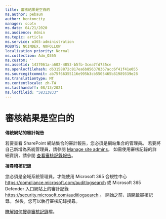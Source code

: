 ```yaml
---
title: 審核結果是空白的
ms.author: pebaum
author: bentoncity
manager: scotv
ms.date: 04/21/2020
ms.audience: Admin
ms.topic: article
ms.service: o365-administration
ROBOTS: NOINDEX, NOFOLLOW
localization_priority: Normal
ms.collection: Adm_O365
ms.custom: ''
ms.assetid: 1437061a-a602-4853-b5fb-3cea7fd735ce
ms.openlocfilehash: d63158872c817ea6b856378367acc6f41f41e055
ms.sourcegitcommit: ab75f66355116e995b3cb5505465b31989339e28
ms.translationtype: MT
ms.contentlocale: zh-TW
ms.lasthandoff: 08/13/2021
ms.locfileid: "58313833"
---
```

# <a name="auditing-results-are-blank"></a>審核結果是空白的

**傳統網站的審計報告**
  
若要查看 SharePoint 網站集合的審計報告，您必須是網站集合的管理員。 若要將自己新增為系統管理員，請參閱 [Manage site admins](https://docs.microsoft.com/sharepoint/manage-site-collection-administrators)。 如需使用審核記錄的詳細資訊，請參閱 [查看審核記錄報告](https://support.microsoft.com/office/view-audit-log-reports-b37c5869-1b47-4a82-a30d-ea20070fe527)。
  
**搜尋稽核記錄**
  
您必須是全域系統管理員，才能使用 Microsoft 365 合規性中心 <https://compliance.microsoft.com/auditlogsearch> 或 Microsoft 365 Defender 入口網站上的審計記錄 <https://security.microsoft.com/auditlogsearch> 。 開始之前，請開啟審核記錄。 然後，您可以執行審核記錄搜尋。
  
[瞭解如何搜尋審核記錄](https://docs.microsoft.com/microsoft-365/compliance/search-the-audit-log-in-security-and-compliance#search-the-audit-log)檔。
